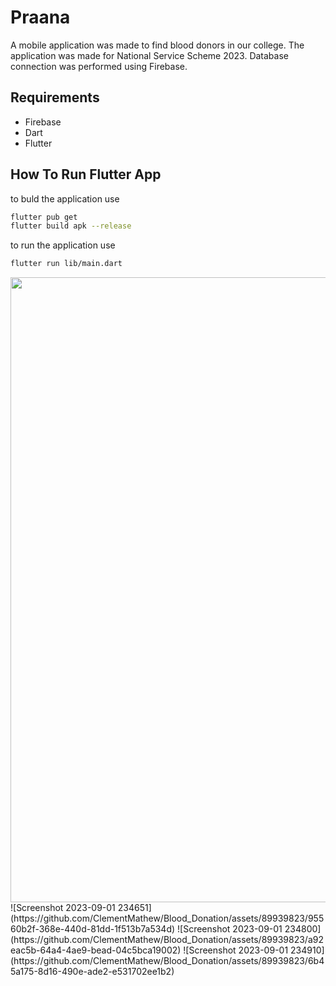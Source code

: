 # Praana

A mobile application was made to find blood donors in our college.
The application was made for National Service Scheme 2023.
Database connection was performed using Firebase.

## Requirements
* Firebase
* Dart
* Flutter

## How To Run Flutter App
to buld the application use
```bash
flutter pub get
flutter build apk --release
```

to run the application use
```bash
flutter run lib/main.dart
```
<img src="https://github.com/ClementMathew/Blood_Donation/assets/89939823/1e497b1f-8747-44a2-aa9a-589e43275e02" width="1000">
![Screenshot 2023-09-01 234651](https://github.com/ClementMathew/Blood_Donation/assets/89939823/95560b2f-368e-440d-81dd-1f513b7a534d)
![Screenshot 2023-09-01 234800](https://github.com/ClementMathew/Blood_Donation/assets/89939823/a92eac5b-64a4-4ae9-bead-04c5bca19002)
![Screenshot 2023-09-01 234910](https://github.com/ClementMathew/Blood_Donation/assets/89939823/6b45a175-8d16-490e-ade2-e531702ee1b2)



